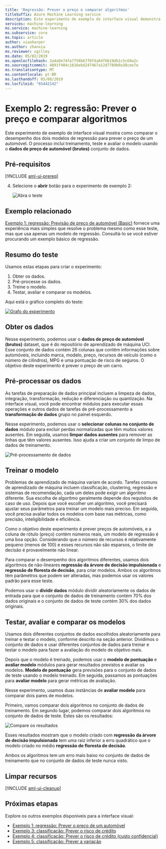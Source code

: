 ```yaml
---
title: 'Regressão: Prever o preço e comparar algoritmos'
titleSuffix: Azure Machine Learning service
description: Este experimento de exemplo de interface visual demonstra como comparar o desempenho dos dois modelos de regressão para prever o preço de um automóvel. O processo inclui treinamento, teste e avaliar o modelo em que o conjunto de dados de dados (brutos) de preço de automóvel.
services: machine-learning
ms.service: machine-learning
ms.subservice: core
ms.topic: article
author: xiaoharper
ms.author: zhanxia
ms.reviewer: sgilley
ms.date: 05/02/2019
ms.openlocfilehash: 2a4a9e74fa7f56b67f0f4a64f6619db1c5c69a2c
ms.sourcegitcommit: 4891f404c1816ebd247467a12d7789b9a38cee7e
ms.translationtype: MT
ms.contentlocale: pt-BR
ms.lasthandoff: 05/08/2019
ms.locfileid: "65442142"
---
```

# <a name="sample-2---regression-predict-price-and-compare-algorithms"></a>Exemplo 2: regressão: Prever o preço e comparar algoritmos

Este experimento de exemplo de interface visual mostra como comparar o desempenho dos dois modelos de regressão para prever o preço de um automóvel. O processo inclui treinamento, teste e avaliar o modelo usando o **dados de preço de automóvel (brutos)** conjunto de dados.

## <a name="prerequisites"></a>Pré-requisitos

[!INCLUDE [aml-ui-prereq](../../../includes/aml-ui-prereq.md)]

4. Selecione o **abrir** botão para o experimento de exemplo 2:

    ![Abra o teste](media/ui-sample-regression-predict-automobile-price-compare-algorithms/open-sample2.png)

## <a name="related-sample"></a>Exemplo relacionado

[Exemplo 1: regressão: Previsão de preço de automóvel (Basic)](ui-sample-regression-predict-automobile-price-basic.md) fornece uma experiência mais simples que resolve o problema mesmo como esse teste, mas que usa apenas um modelo de regressão. Consultá-lo se você estiver procurando um exemplo básico de regressão.

## <a name="experiment-summary"></a>Resumo do teste

Usamos estas etapas para criar o experimento:

1. Obter os dados.
1. Pré-processe os dados.
1. Treine o modelo.
1. Testar, avaliar e comparar os modelos.

Aqui está o gráfico completo do teste:

[![Grafo do experimento](media/ui-sample-regression-predict-automobile-price-compare-algorithms/graph.png)](media/ui-sample-regression-predict-automobile-price-compare-algorithms/graph.png#lightbox)


## <a name="get-the-data"></a>Obter os dados

Nesse experimento, podemos usar o **dados de preço de automóvel (brutos)** dataset, que é do repositório de aprendizado de máquina UCI. Esse conjunto de dados contém 26 colunas que contêm informações sobre automóveis, incluindo marca, modelo, preço, recursos de veículo (como o número de cilindros), MPG e uma pontuação de risco de seguros. O objetivo deste experimento é prever o preço de um carro.

## <a name="pre-process-the-data"></a>Pré-processar os dados

As tarefas de preparação de dados principal incluem a limpeza de dados, integração, transformação, redução e diferenciação ou quantização. Na interface visual, você pode encontrar módulos para executar essas operações e outros dados de tarefas de pré-processamento a **transformação de dados** grupo no painel esquerdo.

Nesse experimento, podemos usar o **selecionar colunas no conjunto de dados** módulo para excluir perdas normalizadas que têm muitos valores ausentes. Em seguida, usamos **limpar dados ausentes** para remover as linhas que têm valores ausentes. Isso ajuda a criar um conjunto de limpo de dados de treinamento.

![Pré-processamento de dados](media/ui-sample-regression-predict-automobile-price-compare-algorithms/data-processing.png)

## <a name="train-the-model"></a>Treinar o modelo

Problemas de aprendizado de máquina variam de acordo. Tarefas comuns de aprendizado de máquina incluem classificação, clustering, regressão e sistemas de recomendação, cada um deles pode exigir um algoritmo diferente. Sua escolha de algoritmo geralmente depende dos requisitos de caso de uso. Depois que você escolher um algoritmo, você precisará ajustar seus parâmetros para treinar um modelo mais preciso. Em seguida, você precisa avaliar todos os modelos com base nas métricas, como precisão, inteligibilidade e eficiência.

Como o objetivo deste experimento é prever preços de automóveis, e a coluna de rótulo (preço) contém números reais, um modelo de regressão é uma boa opção. Considerando que o número de recursos é relativamente pequeno (menos de 100) e esses recursos não são esparsos, o limite de decisão é provavelmente não linear.

Para comparar o desempenho dos algoritmos diferentes, usamos dois algoritmos de não-lineares **regressão da árvore de decisão impulsionada** e **regressão de floresta de decisão**, para criar modelos. Ambos os algoritmos têm parâmetros que podem ser alteradas, mas podemos usar os valores padrão para esse teste.

Podemos usar o **dividir dados** módulo dividir aleatoriamente os dados de entrada para que o conjunto de dados de treinamento contém 70% dos dados originais e o conjunto de dados de teste contém 30% dos dados originais.

## <a name="test-evaluate-and-compare-the-models"></a>Testar, avaliar e comparar os modelos

Usamos dois diferentes conjuntos de dados escolhidos aleatoriamente para treinar e testar o modelo, conforme descrito na seção anterior. Dividimos o conjunto de dados e usar diferentes conjuntos de dados para treinar e testar o modelo para fazer a avaliação do modelo de objetivo mais.

Depois que o modelo é treinado, podemos usar o **modelo de pontuação** e **avaliar modelo** módulos para gerar resultados previstos e avaliar os modelos. **Modelo de pontuação** gera previsões para o conjunto de dados de teste usando o modelo treinado. Em seguida, passamos as pontuações para **avaliar modelo** para gerar métricas de avaliação.

Nesse experimento, usamos duas instâncias de **avaliar modelo** para comparar dois pares de modelos.

Primeiro, vamos comparar dois algoritmos no conjunto de dados de treinamento.
Em segundo lugar, podemos comparar dois algoritmos no conjunto de dados de teste.
Estes são os resultados:

![Compare os resultados](media/ui-sample-regression-predict-automobile-price-compare-algorithms/result.png)

Esses resultados mostram que o modelo criado com **regressão da árvore de decisão impulsionada** tem uma raiz inferior a erro quadrático que o modelo criado no médio **regressão de floresta de decisão**.

Ambos os algoritmos tem um erro mais baixo no conjunto de dados de treinamento que no conjunto de dados de teste nunca visto.

## <a name="clean-up-resources"></a>Limpar recursos

[!INCLUDE [aml-ui-cleanup](../../../includes/aml-ui-cleanup.md)]

## <a name="next-steps"></a>Próximas etapas

Explore os outros exemplos disponíveis para a interface visual:

- [Exemplo 1: regressão: Prever o preço de um automóvel](ui-sample-regression-predict-automobile-price-basic.md)
- [Exemplo 3: classificação: Prever o risco de crédito](ui-sample-classification-predict-credit-risk-basic.md)
- [Exemplo 4: classificação: Prever o risco de crédito (custo confidencial)](ui-sample-classification-predict-credit-risk-cost-sensitive.md)
- [Exemplo 5: classificação: Prever a variação](ui-sample-classification-predict-churn.md)

